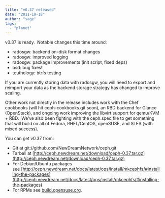 ```yaml
---
title: "v0.37 released"
date: "2011-10-18"
author: "sage"
tags: 
  - "planet"
---
```


v0.37 is ready.  Notable changes this time around:

- radosgw: backend on-disk format changes
- radosgw: improved logging
- radosgw: package improvements (init script, fixed deps)
- osd: bug fixes!
- teuthology: btrfs testing

If you are currently storing data with radosgw, you will need to export and reimport your data as the backend storage strategy has changed to improve scaling.

Other work not directly in the release includes work with the Chef cookbooks (will hit ceph-cookbooks.git soon), an RBD backend for Glance (OpenStack), and ongoing work improving the libvirt support for qemu/KVM + RBD.  We’ve also been fighting with the ceph.spec file to get something that will build on all of Fedora, RHEL/CentOS, openSUSE, and SLES (with mixed success).

You can get v0.37 from:

- Git at git://github.com/NewDreamNetwork/ceph.git
- Tarball at [http://ceph.newdream.net/download/ceph-0.37.tar.gz](http://ceph.newdream.net/download/ceph-0.37.tar.gz)
- For Debian/Ubuntu packages see [http://ceph.newdream.net/docs/latest/ops/install/mkcephfs/#installing-the-packages](http://ceph.newdream.net/docs/latest/ops/install/mkcephfs/#installing-the-packages)
- For RPMs see [build.opensuse.org](https://build.opensuse.org/package/show?package=ceph&project=home:liewegas).


